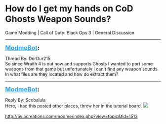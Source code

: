 # How do I get my hands on CoD Ghosts Weapon Sounds?
Game Modding | Call of Duty: Black Ops 3 | General Discussion

---
<strong style="font-size: 1.4em;"><span style="text-decoration: underline;text-decoration-color: #34a7f9;"><span style="color:#34a7f9;">ModmeBot</span></span>:</strong>

<p>Thread By: DorDur215<br />So since Wraith 4 is out now and supports Ghosts I wanted to port some weapons from that game but unfortunately I can&#39;t find any weapon sounds. In what files are they located and how do extract them?</p>

---
<strong style="font-size: 1.4em;"><span style="text-decoration: underline;text-decoration-color: #34a7f9;"><span style="color:#34a7f9;">ModmeBot</span></span>:</strong>

<p>Reply By: Scobalula<br />Here, I had this posted other places, threw her in the tutorial board.  <img style="max-width: 500px;" src="http://aviacreations.com/modme/emoticons/kissing.png"><br />  <br /><a href="http://aviacreations.com/modme/index.php?view=topic&tid=1513">http://aviacreations.com/modme/index.php?view=topic&amp;tid=1513</a></p>
